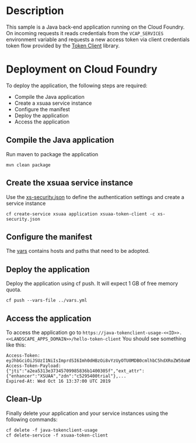 # Description
This sample is a Java back-end application running on the Cloud Foundry. On incoming requests it reads 
credentials from the `VCAP_SERVICES` environment variable and requests a new access token via client credentials token
flow provided by the [Token Client](/token-client/) library.

# Deployment on Cloud Foundry
To deploy the application, the following steps are required:
- Compile the Java application
- Create a xsuaa service instance
- Configure the manifest
- Deploy the application
- Access the application

## Compile the Java application
Run maven to package the application
```shell
mvn clean package
```

## Create the xsuaa service instance
Use the [xs-security.json](./xs-security.json) to define the authentication settings and create a service instance
```shell
cf create-service xsuaa application xsuaa-token-client -c xs-security.json
```

## Configure the manifest
The [vars](../vars.yml) contains hosts and paths that need to be adopted.

## Deploy the application
Deploy the application using cf push. It will expect 1 GB of free memory quota.

```shell
cf push --vars-file ../vars.yml
```

## Access the application
To access the application go to `https://java-tokenclient-usage-<<ID>>.<<LANDSCAPE_APPS_DOMAIN>>/hello-token-client`
You should see something like this:
```
Access-Token: eyJhbGciOiJSUzI1NiIsImprdSI6Imh0dHBzOi8vYzUyOTU0MDB0cmlhbC5hdXRoZW50aWN...
Access-Token-Payload: {"jti":"a2ea5313e37345709985836b1400305f","ext_attr":{"enhancer":"XSUAA","zdn":"c5295400trial"},...
Expired-At: Wed Oct 16 13:37:00 UTC 2019
```

## Clean-Up
Finally delete your application and your service instances using the following commands:
```
cf delete -f java-tokenclient-usage
cf delete-service -f xsuaa-token-client
```
